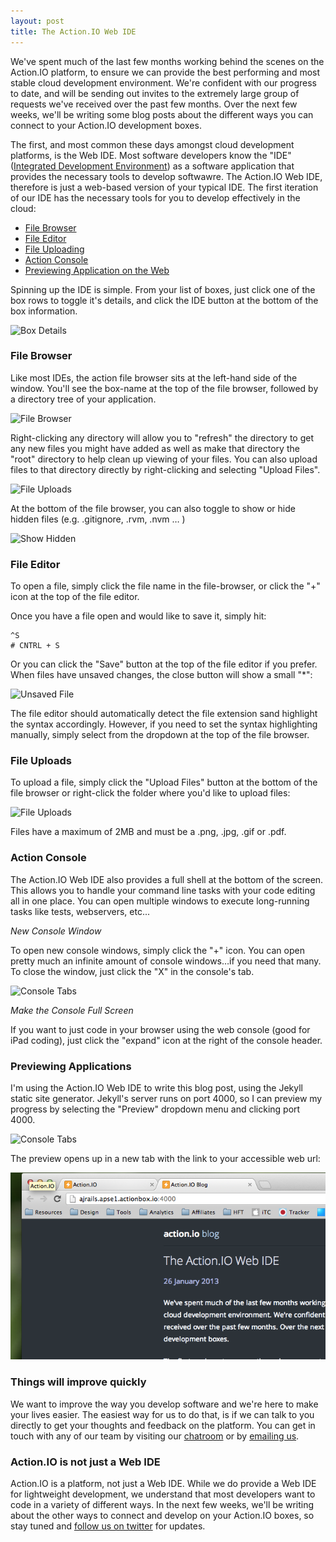 ```yaml
---
layout: post
title: The Action.IO Web IDE
---
```


We've spent much of the last few months working behind the scenes on the Action.IO platform, to ensure we can provide the best performing and most stable cloud development environment. We're confident with our progress to date, and will be sending out invites to the extremely large group of requests we've received over the past few months. Over the next few weeks, we'll be writing some blog posts about the different ways you can connect to your Action.IO development boxes.

The first, and most common these days amongst cloud development platforms, is the Web IDE. Most software developers know the "IDE" ([Integrated Development Environment](http://en.wikipedia.org/wiki/Integrated_development_environment)) as a software application that provides the necessary tools to develop softwawre. The Action.IO Web IDE, therefore is just a web-based version of your typical IDE. The first iteration of our IDE has the necessary tools for you to develop effectively in the cloud:

* [File Browser](#file-browser)
* [File Editor](#file-editor)
* [File Uploading](#file-uploading)
* [Action Console](#action-console)
* [Previewing Application on the Web](#previewing)

Spinning up the IDE is simple. From your list of boxes, just click one of the box rows to toggle it's details, and click the IDE button at the bottom of the box information. 

![Box Details](https://raw.github.com/action-io/action-assets/master/support/screenshots/box-details.png)

### <a id="file-browser"></a> File Browser

Like most IDEs, the action file browser sits at the left-hand side of the window. You'll see the box-name at the top of the file browser, followed by a directory tree of your application.

![File Browser](https://raw.github.com/action-io/action-assets/master/support/screenshots/file-browser.png)

Right-clicking any directory will allow you to "refresh" the directory to get any new files you might have added as well as make that directory the "root" directory to help clean up viewing of your files. You can also upload files to that directory directly by right-clicking and selecting "Upload Files".

![File Uploads](https://raw.github.com/action-io/action-assets/master/support/screenshots/file-uploads-1.png)

At the bottom of the file browser, you can also toggle to show or hide hidden files (e.g. .gitignore, .rvm, .nvm … )

![Show Hidden](https://raw.github.com/action-io/action-assets/master/support/screenshots/show-hidden.png)

### <a id="file-editor"></a> File Editor

To open a file, simply click the file name in the file-browser, or click the "+" icon at the top of the file editor.

Once you have a file open and would like to save it, simply hit:

    ^S
    # CNTRL + S

Or you can click the "Save" button at the top of the file editor if you prefer. When files have unsaved changes, the close button will show a small "*":

![Unsaved File](https://raw.github.com/action-io/action-assets/master/support/screenshots/file-unsaved.png)

The file editor should automatically detect the file extension sand highlight the syntax accordingly. However, if you need to set the syntax highlighting manually, simply select from the dropdown at the top of the file browser.

### <a id="file-uploads"></a> File Uploads

To upload a file, simply click the "Upload Files" button at the bottom of the file browser or right-click the folder where you'd like to upload files:

![File Uploads](https://raw.github.com/action-io/action-assets/master/support/screenshots/file-uploads-1.png)

Files have a maximum of 2MB and must be a .png, .jpg, .gif or .pdf. 

### <a id="console"></a> Action Console

The Action.IO Web IDE also provides a full shell at the bottom of the screen. This allows you to handle your command line tasks with your code editing all in one place. You can open multiple windows to execute long-running tasks like tests, webservers, etc...

_New Console Window_

To open new console windows, simply click the "+" icon. You can open pretty much an infinite amount of console windows…if you need that many. To close the window, just click the "X" in the console's tab.

![Console Tabs](https://raw.github.com/action-io/action-assets/master/support/screenshots/console-tabs.png)

_Make the Console Full Screen_

If you want to just code in your browser using the web console (good for iPad coding), just click the "expand" icon at the right of the console header.

### <a id="previewing"></a> Previewing Applications

I'm using the Action.IO Web IDE to write this blog post, using the Jekyll static site generator. Jekyll's server runs on port 4000, so I can preview my progress by selecting the "Preview" dropdown menu and clicking port 4000. 

![Console Tabs](https://raw.github.com/action-io/action-assets/master/support/screenshots/preview-menu.png)

The preview opens up in a new tab with the link to your accessible web url:

![Action Blog](/images/web-preview.png)

### Things will improve quickly

We want to improve the way you develop software and we're here to make your lives easier. The easiest way for us to do that, is if we can talk to you directly to get your thoughts and feedback on the platform. You can get in touch with any of our team by visiting our [chatroom](https://action.io/chat) or by [emailing us](mailto:support@action.io).

### Action.IO is not just a Web IDE

Action.IO is a platform, not just a Web IDE. While we do provide a Web IDE for lightweight development, we understand that most developers want to code in a variety of different ways. In the next few weeks, we'll be writing about the other ways to connect and develop on your Action.IO boxes, so stay tuned and [follow us on twitter](https://twitter.com/actionio) for updates. 

